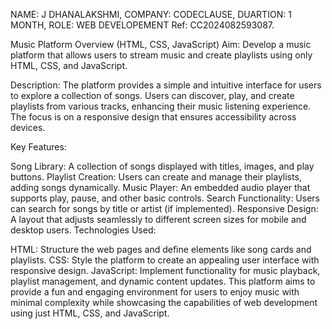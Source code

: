 NAME: J DHANALAKSHMI,
COMPANY: CODECLAUSE,
DUARTION: 1 MONTH,
ROLE: WEB DEVELOPEMENT
Ref: CC2024082593087.

Music Platform Overview (HTML, CSS, JavaScript)
Aim: Develop a music platform that allows users to stream music and create playlists using only HTML, CSS, and JavaScript.

Description: The platform provides a simple and intuitive interface for users to explore a collection of songs. Users can discover, play, and create playlists from various tracks, enhancing their music listening experience. The focus is on a responsive design that ensures accessibility across devices.

Key Features:

Song Library: A collection of songs displayed with titles, images, and play buttons.
Playlist Creation: Users can create and manage their playlists, adding songs dynamically.
Music Player: An embedded audio player that supports play, pause, and other basic controls.
Search Functionality: Users can search for songs by title or artist (if implemented).
Responsive Design: A layout that adjusts seamlessly to different screen sizes for mobile and desktop users.
Technologies Used:

HTML: Structure the web pages and define elements like song cards and playlists.
CSS: Style the platform to create an appealing user interface with responsive design.
JavaScript: Implement functionality for music playback, playlist management, and dynamic content updates.
This platform aims to provide a fun and engaging environment for users to enjoy music with minimal complexity while showcasing the capabilities of web development using just HTML, CSS, and JavaScript.
